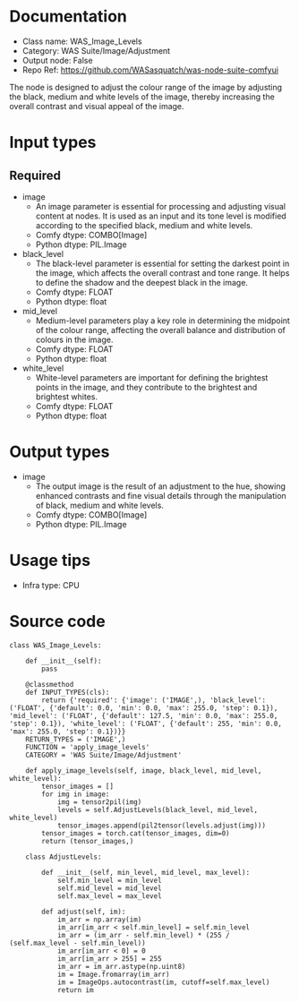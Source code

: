# Documentation
- Class name: WAS_Image_Levels
- Category: WAS Suite/Image/Adjustment
- Output node: False
- Repo Ref: https://github.com/WASasquatch/was-node-suite-comfyui

The node is designed to adjust the colour range of the image by adjusting the black, medium and white levels of the image, thereby increasing the overall contrast and visual appeal of the image.

# Input types
## Required
- image
    - An image parameter is essential for processing and adjusting visual content at nodes. It is used as an input and its tone level is modified according to the specified black, medium and white levels.
    - Comfy dtype: COMBO[Image]
    - Python dtype: PIL.Image
- black_level
    - The black-level parameter is essential for setting the darkest point in the image, which affects the overall contrast and tone range. It helps to define the shadow and the deepest black in the image.
    - Comfy dtype: FLOAT
    - Python dtype: float
- mid_level
    - Medium-level parameters play a key role in determining the midpoint of the colour range, affecting the overall balance and distribution of colours in the image.
    - Comfy dtype: FLOAT
    - Python dtype: float
- white_level
    - White-level parameters are important for defining the brightest points in the image, and they contribute to the brightest and brightest whites.
    - Comfy dtype: FLOAT
    - Python dtype: float

# Output types
- image
    - The output image is the result of an adjustment to the hue, showing enhanced contrasts and fine visual details through the manipulation of black, medium and white levels.
    - Comfy dtype: COMBO[Image]
    - Python dtype: PIL.Image

# Usage tips
- Infra type: CPU

# Source code
```
class WAS_Image_Levels:

    def __init__(self):
        pass

    @classmethod
    def INPUT_TYPES(cls):
        return {'required': {'image': ('IMAGE',), 'black_level': ('FLOAT', {'default': 0.0, 'min': 0.0, 'max': 255.0, 'step': 0.1}), 'mid_level': ('FLOAT', {'default': 127.5, 'min': 0.0, 'max': 255.0, 'step': 0.1}), 'white_level': ('FLOAT', {'default': 255, 'min': 0.0, 'max': 255.0, 'step': 0.1})}}
    RETURN_TYPES = ('IMAGE',)
    FUNCTION = 'apply_image_levels'
    CATEGORY = 'WAS Suite/Image/Adjustment'

    def apply_image_levels(self, image, black_level, mid_level, white_level):
        tensor_images = []
        for img in image:
            img = tensor2pil(img)
            levels = self.AdjustLevels(black_level, mid_level, white_level)
            tensor_images.append(pil2tensor(levels.adjust(img)))
        tensor_images = torch.cat(tensor_images, dim=0)
        return (tensor_images,)

    class AdjustLevels:

        def __init__(self, min_level, mid_level, max_level):
            self.min_level = min_level
            self.mid_level = mid_level
            self.max_level = max_level

        def adjust(self, im):
            im_arr = np.array(im)
            im_arr[im_arr < self.min_level] = self.min_level
            im_arr = (im_arr - self.min_level) * (255 / (self.max_level - self.min_level))
            im_arr[im_arr < 0] = 0
            im_arr[im_arr > 255] = 255
            im_arr = im_arr.astype(np.uint8)
            im = Image.fromarray(im_arr)
            im = ImageOps.autocontrast(im, cutoff=self.max_level)
            return im
```